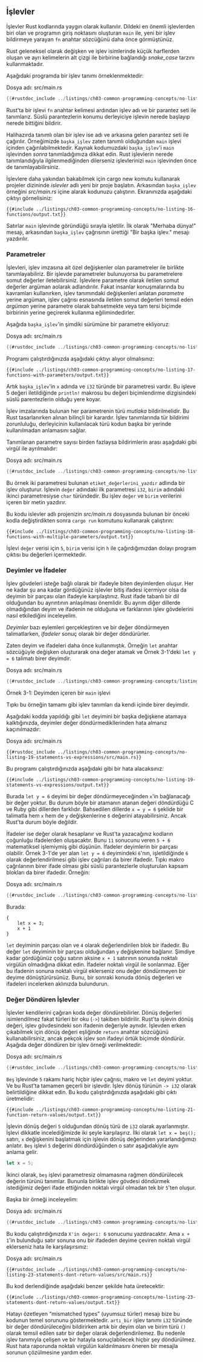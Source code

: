 ## İşlevler

İşlevler Rust kodlarında yaygın olarak kullanılır. Dildeki en önemli işlevlerden biri olan ve programın giriş noktasını oluşturan `main` ile, yeni bir işlev bildirmeye yarayan `fn` anahtar sözcüğünü daha önce görmüştünüz.

Rust geleneksel olarak değişken ve işlev isimlerinde küçük harflerden oluşan ve ayrı kelimelerin alt çizgi ile birbirine bağlandığı *snake_case* tarzını kullanmaktadır.

Aşağıdaki programda bir işlev tanımı örneklenmektedir:

<span class="filename">Dosya adı: src/main.rs</span>

```rust
{{#rustdoc_include ../listings/ch03-common-programming-concepts/no-listing-16-functions/src/main.rs}}
```
Rust'ta bir işlevi `fn` anahtar kelimesi ardından işlev adı ve bir parantez seti ile tanımlarız. Süslü parantezlerin konumu derleyiciye işlevin nerede başlayıp nerede bittiğini bildirir.

Halihazırda tanımlı olan bir işlev ise adı ve arkasına gelen parantez seti ile çağırılır. Örneğimizde `başka_işlev` zaten tanımlı olduğundan `main` işlevi içinden çağırılabilmektedir. Kaynak kodumuzdaki `başka_işlev`'i `main` işlevinden *sonra* tanımladığımıza dikkat edin. Rust işlevlerin nerede tanımlandığıyla ilgilenmediğinden dilerseniz işlevlerinizi `main` işlevinden önce de tanımlayabilirsiniz.

İşlevlere daha yakından bakabilmek için cargo new komutu kullanarak projeler dizininde *islevler* adlı yeni bir proje başlatın. Arkasından `başka_işlev` örneğini *src/main.rs*  içine alarak kodunuzu çalıştırın. Ekranınızda aşağıdaki çıktıyı görnelisiniz:

```console
{{#include ../listings/ch03-common-programming-concepts/no-listing-16-functions/output.txt}}
```

Satırlar `main` işlevinde göründüğü sırayla işletilir. İlk olarak "Merhaba dünya!" mesajı, arkasından `başka_işlev` çağrısının ürettiği "Bir başka işlev." mesajı yazdırılır. 

### Parametreler

İşlevleri, işlev imzasına ait özel değişkenler olan parametreler ile birlikte tanımlayabiliriz. Bir işlevde parametreler bulunuyorsa bu parametrelere somut değerler iletebilirsiniz. İşlevlere parametre olarak iletilen somut değerler argüman aolarak adlandırılır. Fakat insanlar konuşmalarında bu kavramları kullanırken, işlev tanımındaki değişkenleri anlatan *parametre* yerine argüman, işlev çağrısı esnasında iletilen somut değerleri temsil eden *argüman* yerine parametre olarak bahsetmekte veya tam tersi biçimde birbirinin yerine geçirerek kullanma eğilimindedirler. 

Aşağıda `başka_işlev`'in şimdiki sürümüne bir parametre ekliyoruz:

<span class="filename">Dosya adı: src/main.rs</span>

```rust
{{#rustdoc_include ../listings/ch03-common-programming-concepts/no-listing-17-functions-with-parameters/src/main.rs}}
```

Programı çalıştırdığınızda aşağıdaki çıktıyı alıyor olmalısınız:

```console
{{#include ../listings/ch03-common-programming-concepts/no-listing-17-functions-with-parameters/output.txt}}
```

Artık `başka_işlev`'in `x` adında ve `i32` türünde bir parametresi vardır. Bu işleve 5 değeri iletildiğinde `println!` makrosu bu değeri biçimlendirme dizgisindeki süslü parentezlerin olduğu yere koyar.

İşlev imzalarında bulunan her parametrenin türü *mutlaka* bildirilmelidir. Bu Rust tasarlanırken alınan bilinçli bir karardır. İşlev  tanımlarında tür bildirimi zorunluluğu, derleyicinin kullanılacak türü kodun başka bir yerinde kullanılmadan anlamasını sağlar.

Tanımlanan parametre sayısı birden fazlaysa bildirimlerin arası aşağıdaki gibi virgül ile ayrılmalıdır:

<span class="filename">Dosya adı: src/main.rs</span>

```rust
{{#rustdoc_include ../listings/ch03-common-programming-concepts/no-listing-18-functions-with-multiple-parameters/src/main.rs}}
```

Bu örnek iki parametresi bulunan `etiket_değerlerini_yazdır` adlında bir işlev oluşturur. İşlevin `değer` adındaki ilk parametresi `i32`, `birim` adındaki ikinci parametresiyse `char` türündedir. Bu işlev `değer` ve `birim` verilerini içeren bir metin yazdırır. 

Bu kodu islevler adlı projenizin *src/main.rs* dosyasında bulunan bir önceki kodla değiştirdikten sonra `cargo run` komutunu kullanarak çalıştırın:

```console
{{#include ../listings/ch03-common-programming-concepts/no-listing-18-functions-with-multiple-parameters/output.txt}}
```

İşlevi `değer` verisi için `5`, `birim` verisi için `h` ile çağırdığımızdan dolayı program çıktısı bu değerleri içermektedir. 

### Deyimler ve İfadeler
<!-- 
Ç.N: 
Statement: değerli ifade anlamında 
Expression: emire daha yakın ifade anlamında
statementler değer taşırken expression bir iş yapar.
-->

İşlev gövdeleri isteğe bağlı olarak bir ifadeyle biten deyimlerden oluşur. Her ne kadar şu ana kadar gördüğünüz işlevler bitiş ifadesi içermiyor olsa da deyimin bir parçası olan ifadeyle karşılaştınız. Rust ifade tabanlı bir dil olduğundan bu ayrıntının anlaşılması önemlidir. Bu ayrım diğer dillerde olmadığından deyim ve ifadenin ne olduğuna ve farklarının işlev gövdelerini nasıl etkilediğini inceleyelim.

*Deyimler* bazı eylemleri gerçekleştiren ve bir değer döndürmeyen talimatlarken, *ifadeler* sonuç olarak bir değer döndürürler. 

Zaten deyim ve ifadeleri daha önce kullanmıştık. Örneğin `let` anahtar sözcüğüyle değişken oluşturarak ona değer atamak ve Örnek 3-1'deki `let y = 6` talimatı birer deyimdir.

<span class="filename">Dosya adı: src/main.rs</span>

```rust
{{#rustdoc_include ../listings/ch03-common-programming-concepts/listing-03-01/src/main.rs}}
```

<span class="caption"> Örnek 3-1: Deyimden içeren bir `main` işlevi</span>

Tıpkı bu örneğin tamamı gibi işlev tanımları da kendi içinde birer deyimdir.

Aşağıdaki kodda yapıldığı gibi `let` deyimini bir başka değişkene atamaya kalktığınızda, deyimler değer döndürmedikllerinden hata almanız kaçınılmazdır:

<span class="filename">Dosya adı: src/main.rs</span>

```rust,ignore,does_not_compile
{{#rustdoc_include ../listings/ch03-common-programming-concepts/no-listing-19-statements-vs-expressions/src/main.rs}}
```

Bu programı çalıştırdığınızda aşağıdaki gibi bir hata alacaksınız:

```console
{{#include ../listings/ch03-common-programming-concepts/no-listing-19-statements-vs-expressions/output.txt}}
```

Burada `let y = 6` deyimi bir değer döndürmeyeceğinden `x`'in bağlanacağı bir değer yoktur. Bu durum böyle bir atamanın atanan değeri döndürdüğü C ve Ruby gibi dillerden farklıdır. Bahsedilen dillerde `x = y = 6` şeklide bir talimatla hem `x` hem de `y` değişkenlerine `6` değerini atayabilirsiniz. Ancak Rust'ta durum böyle değildir.

İfadeler ise değer olarak hesaplanır ve Rust'ta yazacağınız kodların çoğunluğu ifadelerden oluşacaktır. Bunu `11` sonucunu veren `5 + 6` matematiksel işlemiymiş gibi düşünün. İfadeler deyimlerin bir parçası olabilir. Örnek 3-1'de yer alan `let y = 6` deyimindeki `6`'nın, işletildiğinde `6` olarak değerlendirilmesi gibi işlev çağrıları da birer ifadedir. Tıpkı makro çağrılarının birer ifade olması gibi süslü parantezlerle oluşturulan kapsam blokları da birer ifadedir. Örneğin: 

<span class="filename">Dosya adı: src/main.rs</span>

```rust
{{#rustdoc_include ../listings/ch03-common-programming-concepts/no-listing-20-blocks-are-expressions/src/main.rs}}
```

Burada:

```rust,ignore
{
    let x = 3;
    x + 1
}
```

`let` deyiminin parçası olan ve `4` olarak değerlendirilen blok bir ifadedir. Bu değer `let` deyiminin bir parçası olduğundan `y` değişkenine bağlanır. Şimdiye kadar gördüğünüz çoğu satırın aksine `x + 1` satırının sonunda noktalı virgülün olmadığına dikkat edin. İfadeler noktalı virgül ile sonlanmaz. Eğer bu ifadenin sonuna noktalı virgül eklerseniz onu değer döndürmeyen bir deyime dönüştürürsünüz. Bunu, bir sonraki konuda dönüş değerleri ve ifadeleri incelerken aklınızda bulundurun.

### Değer Döndüren İşlevler

İşlevler kendilerini çağıran koda değer döndürebilirler. Dönüş değerleri isimlendilmez fakat türleri bir oku (`->`) takiben bildirilir. Rust'ta işlevin dönüş değeri, işlev gövdesindeki son ifadenin değeriyle aynıdır. İşlevden erken çıkabilmek için dönüş değeri eşliğinde `return` anahtar sözcüğünü kullanabilirsiniz, ancak pekçok işlev son ifadeyi örtük biçimde döndürür. Aşağıda değer döndüren bir işlev örneği verilmektedir:

<span class="filename">Dosya adı: src/main.rs</span>

```rust
{{#rustdoc_include ../listings/ch03-common-programming-concepts/no-listing-21-function-return-values/src/main.rs}}
```

`Beş` işlevinde `5` rakamı hariç hiçbir işlev çağrısı, makro ve `let` deyimi yoktur. Ve bu Rust'ta tamamen geçerli bir işlevdir. İşlev dönüş türünün `-> i32` olarak belirtildiğine dikkat edin. Bu kodu çalıştırdığınızda aşağıdaki gibi çıktı üretmelidir:

```console
{{#include ../listings/ch03-common-programming-concepts/no-listing-21-function-return-values/output.txt}}
```

İşlevin dönüş değeri `5` olduğundan dönüş türü de `i32` olarak ayarlanmıştır. İşlevi dikkatle incelediğimizde iki şeyle karşılaşırız. İlki olarak `let x = beş();` satırı, `x` değişkenini başlatmak için işlevin dönüş değerinden yararlandığımızı anlatır. `Beş` işlevi `5` değerini döndürdüğünden o satır aşağıdakiyle aynı anlama gelir.

```rust
let x = 5;
```

İkinci olarak, `beş` işlevi parametresiz olmamasına rağmen döndürülecek değerin türünü tanımlar. Bununla birlikte işlev gövdesi döndürmek istediğimiz değeri ifade ettiğinden noktalı virgül olmadan tek bir `5`'ten oluşur.

Başka bir örneği inceleyelim:

<span class="filename">Dosya adı: src/main.rs</span>

```rust
{{#rustdoc_include ../listings/ch03-common-programming-concepts/no-listing-22-function-parameter-and-return/src/main.rs}}
```

Bu kodu çalıştırdığınızda `X'in değeri: 6` sonucunu yazdıracaktır. Ama `x + 1`'in bulunduğu satır sonuna onu bir ifadeden deyime çeviren noktalı virgül eklerseniz hata ile karşılaşırsınız:

<span class="filename">Dosya adı: src/main.rs</span>

```rust,ignore,does_not_compile
{{#rustdoc_include ../listings/ch03-common-programming-concepts/no-listing-23-statements-dont-return-values/src/main.rs}}
```

Bu kod derlendiğinde aşağıdaki benzer şekilde hata üretecektir:

```console
{{#include ../listings/ch03-common-programming-concepts/no-listing-23-statements-dont-return-values/output.txt}}
```

Hatayı özetleyen “mismatched types” (uyumsuz türler) mesajı bize bu kodunun temel sorununu göstermektedir. `artı_bir` işlev tanımı `i32` türünde bir değer döndürüleceğini bildirirken artık bir deyim olan ve birim türü `()` olarak temsil edilen satır bir değer olarak değerlendirilemez. Bu nedenle işlev tanımıyla çelişen ve bir hatayla sonuçlabilecek hiçbir şey döndürülmez. Rust hata raporunda noktalı virgülün kaldırılmasını öneren bir mesajla sorunun çözülmesine yardım eder.